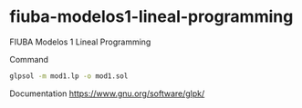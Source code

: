 # fiuba-modelos1-lineal-programming
FIUBA Modelos 1 Lineal Programming

Command
```bash
glpsol -m mod1.lp -o mod1.sol
```

Documentation
https://www.gnu.org/software/glpk/
